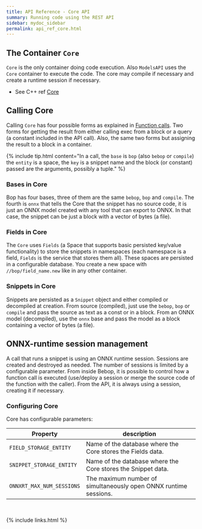 ```yaml
---
title: API Reference - Core API
summary: Running code using the REST API
sidebar: mydoc_sidebar
permalink: api_ref_core.html
---
```


## The Container `Core`

`Core` is the only container doing code execution. Also `ModelsAPI` uses the `Core` container to execute the code. The core may
compile if necessary and create a runtime session if necessary.

* See C++ ref [Core](/develop_jazz02/classjazz__bebop_1_1Core.html)


## Calling Core

Calling `Core` has four possible forms as explained in [Function calls](api_ref_fun_calls.html). Two forms for getting the result from
either calling exec from a block or a query (a constant included in the API call). Also, the same two forms but assigning the result to a
block in a container.

{% include tip.html content="In a call, the `base` is `bop` (also `bebop` or `compile`) the `entity` is a space, the `key` is a snippet
name and the block (or constant) passed are the arguments, possibly a tuple." %}


### Bases in Core

Bop has four bases, three of them are the same `bebop`, `bop` and `compile`. The fourth is `onnx` that tells the Core that the snippet has
no source code, it is just an ONNX model created with any tool that can export to ONNX. In that case, the snippet can be just a block
with a vector of bytes (a file).


### Fields in Core

The `Core` uses `Fields` (a Space that supports basic persisted key/value functionality) to store the snippets in namespaces (each
namespace is a field, `Fields` is the service that stores them all). These spaces are persisted in a configurable database. You create
a new space with `//bop/field_name.new` like in any other container.


### Snippets in Core

Snippets are persisted as a `Snippet` object and either compiled or decompiled at creation. From source (compiled), just use the `bebop`,
`bop` or `compile` and pass the source as text as a const or in a block. From an ONNX model (decompiled), use the `onnx` base and pass
the model as a block containing a vector of bytes (a file).


## ONNX-runtime session management

A call that runs a snippet is using an ONNX runtime session. Sessions are created and destroyed as needed. The number of sessions is
limited by a configurable parameter. From inside Bebop, it is possible to control how a function call is executed (use/deploy a session
or merge the source code of the function with the caller). From the API, it is always using a session, creating it if necessary.


### Configuring Core

Core has configurable parameters:

| Property | description |
|-------|--------|
| `FIELD_STORAGE_ENTITY` | Name of the database where the Core stores the Fields data. |
| `SNIPPET_STORAGE_ENTITY` | Name of the database where the Core stores the Snippet data. |
| `ONNXRT_MAX_NUM_SESSIONS` | The maximum number of simultaneously open ONNX runtime sessions. |

<br/>

{% include links.html %}

